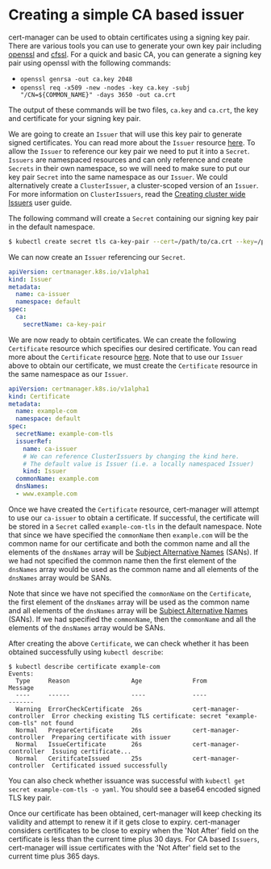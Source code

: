 # Creating a simple CA based issuer

cert-manager can be used to obtain certificates using a signing key pair. There are various tools you can use to generate your own key pair including [openssl][1] and [cfssl][2]. For a quick and basic CA, you can generate a signing key pair using openssl with the following commands:

* `openssl genrsa -out ca.key 2048`
* `openssl req -x509 -new -nodes -key ca.key -subj "/CN=${COMMON_NAME}" -days 3650 -out ca.crt`

The output of these commands will be two files, `ca.key` and `ca.crt`, the key and certificate for your signing key pair.

We are going to create an `Issuer` that will use this key pair to generate signed certificates. You can read more about the `Issuer` resource [here][3]. To allow the `Issuer` to reference our key pair we need to put it into a `Secret`. `Issuers` are namespaced resources and can only reference and create `Secrets` in their own namespace, so we will need to make sure to put our key pair `Secret` into the same namespace as our `Issuer`. We could alternatively create a `ClusterIssuer`, a cluster-scoped version of an `Issuer`. For more information on `ClusterIssuers`, read the [Creating cluster wide Issuers][6] user guide.

The following command will create a `Secret` containing our signing key pair in the default namespace.

```bash
$ kubectl create secret tls ca-key-pair --cert=/path/to/ca.crt --key=/path/to/ca.key --namespace default
```

We can now create an `Issuer` referencing our `Secret`.

```yaml
apiVersion: certmanager.k8s.io/v1alpha1
kind: Issuer
metadata:
  name: ca-issuer
  namespace: default
spec:
  ca:
    secretName: ca-key-pair
```

We are now ready to obtain certificates. We can create the following `Certificate` resource which specifies our desired certificate. You can read more about the `Certificate` resource [here][4]. Note that to use our `Issuer` above to obtain our certificate, we must create the `Certificate` resource in the same namespace as our `Issuer`.

```yaml
apiVersion: certmanager.k8s.io/v1alpha1
kind: Certificate
metadata:
  name: example-com
  namespace: default
spec:
  secretName: example-com-tls
  issuerRef:
    name: ca-issuer
    # We can reference ClusterIssuers by changing the kind here.
    # The default value is Issuer (i.e. a locally namespaced Issuer)
    kind: Issuer
  commonName: example.com
  dnsNames:
  - www.example.com
```

Once we have created the `Certificate` resource, cert-manager will attempt to use our `ca-issuer` to obtain a certificate. If successful, the certificate will be stored in a `Secret` called `example-com-tls` in the default namespace. Note that since we have specified the `commonName` then `example.com` will be the common name for our certificate and both the common name and all the elements of the `dnsNames` array will be [Subject Alternative Names][5] (SANs). If we had not specified the common name then the first element of the `dnsNames` array would be used as the common name and all elements of the `dnsNames` array would be SANs.

Note that since we have not specified the `commonName` on the `Certificate`, the first element of the `dnsNames` array will be used as the common name and all elements of the `dnsNames` array will be [Subject Alternative Names][5] (SANs). If we had specified the `commonName`, then the `commonName` and all the elements of the `dnsNames` array would be SANs.

After creating the above `Certificate`, we can check whether it has been obtained successfully using `kubectl describe`:

```
$ kubectl describe certificate example-com
Events:
  Type     Reason                 Age              From                     Message
  ----     ------                 ----             ----                     -------
  Warning  ErrorCheckCertificate  26s              cert-manager-controller  Error checking existing TLS certificate: secret "example-com-tls" not found
  Normal   PrepareCertificate     26s              cert-manager-controller  Preparing certificate with issuer
  Normal   IssueCertificate       26s              cert-manager-controller  Issuing certificate...
  Normal   CeritifcateIssued      25s              cert-manager-controller  Certificated issued successfully
```

You can also check whether issuance was successful with `kubectl get secret example-com-tls -o yaml`. You should see a base64 encoded signed TLS key pair.

Once our certificate has been obtained, cert-manager will keep checking its validity and attempt to renew it if it gets close to expiry. cert-manager considers certificates to be close to expiry when the 'Not After' field on the certificate is less than the current time plus 30 days. For CA based `Issuers`, cert-manager will issue certificates with the 'Not After' field set to the current time plus 365 days.

  [1]: https://github.com/openssl/openssl
  [2]: https://github.com/cloudflare/cfssl
  [3]: ../api-types/issuer/
  [4]: ../api-types/certificate/
  [5]: https://en.wikipedia.org/wiki/Subject_Alternative_Name
  [6]: cluster-issuers.md